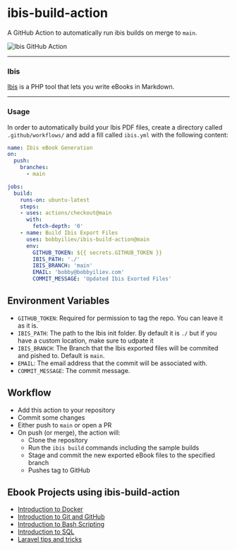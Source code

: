 # ibis-build-action

A GitHub Action to automatically run ibis builds on merge to `main`.

![Ibis GitHub Action](https://user-images.githubusercontent.com/21223421/139258477-107b1da3-6c02-4a81-a827-d58380a43252.png)

---

### Ibis

[Ibis](https://github.com/themsaid/ibis) is a PHP tool that lets you write eBooks in Markdown.

---

### Usage

In order to automatically build your Ibis PDF files, create a directory called `.github/workflows/` and add a fill called `ibis.yml` with the following content:

```yaml
name: Ibis eBook Generation
on:
  push:
    branches:
      - main

jobs:
  build:
    runs-on: ubuntu-latest
    steps:
    - uses: actions/checkout@main
      with:
        fetch-depth: '0'
    - name: Build Ibis Export Files
      uses: bobbyiliev/ibis-build-action@main
      env:
        GITHUB_TOKEN: ${{ secrets.GITHUB_TOKEN }}
        IBIS_PATH: './'
        IBIS_BRANCH: 'main'
        EMAIL: 'bobby@bobbyiliev.com'
        COMMIT_MESSAGE: 'Updated Ibis Exorted Files'
```

## Environment Variables

* `GITHUB_TOKEN`: Required for permission to tag the repo. You can leave it as it is.
* `IBIS_PATH`: The path to the Ibis init folder. By default it is `./` but if you have a custom location, make sure to udpate it
* `IBIS_BRANCH`: The Branch that the Ibis exported files will be commited and pished to. Default is `main`.
* `EMAIL`: The email address that the commit will be associated with.
* `COMMIT_MESSAGE`: The commit message.

## Workflow

* Add this action to your repository
* Commit some changes
* Either push to `main` or open a PR
* On push (or merge), the action will:
    * Clone the repository
    * Run the `ibis build` commands including the sample builds
    * Stage and commit the new exported eBook files to the specified branch
    * Pushes tag to GitHub

## Ebook Projects using ibis-build-action

* [Introduction to Docker](https://github.com/bobbyiliev/introduction-to-docker-ebook)
* [Introduction to Git and GitHub](https://github.com/bobbyiliev/introduction-to-git-and-github-ebook)
* [Introduction to Bash Scripting](https://github.com/bobbyiliev/introduction-to-bash-scripting)
* [Introduction to SQL](https://github.com/bobbyiliev/introduction-to-sql)
* [Laravel tips and tricks](https://github.com/bobbyiliev/laravel-tips-and-tricks-ebook)